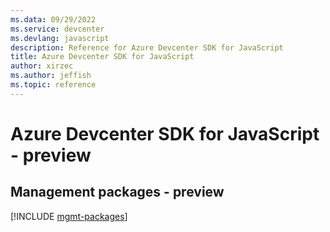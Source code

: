 ```yaml
---
ms.data: 09/29/2022
ms.service: devcenter
ms.devlang: javascript
description: Reference for Azure Devcenter SDK for JavaScript
title: Azure Devcenter SDK for JavaScript
author: xirzec
ms.author: jeffish
ms.topic: reference
---
```

# Azure Devcenter SDK for JavaScript - preview

## Management packages - preview
[!INCLUDE [mgmt-packages](devcenter-mgmt-index.md)]